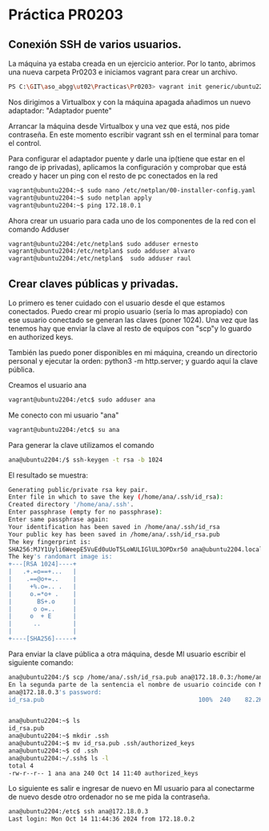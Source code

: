 # Práctica PR0203

## Conexión SSH de varios usuarios.

La máquina ya estaba creada en un ejercicio anterior. Por lo tanto, abrimos una nueva carpeta Pr0203 e iniciamos vagrant para crear un archivo.

```bash
PS C:\GIT\aso_abgg\ut02\Practicas\Pr0203> vagrant init generic/ubuntu2204
```

Nos dirigimos a Virtualbox y con la máquina apagada añadimos un nuevo adaptador: "Adaptador puente"

Arrancar la máquina desde Virtualbox y una vez que está, nos pide contraseña. En este momento escribir vagrant ssh en el terminal para tomar el control.

Para configurar el adaptador puente y darle una ip(tiene que estar en el rango de ip privadas), aplicamos la configuración y comprobar que está creado y hacer un ping con el resto de pc conectados en la red

```bash
vagrant@ubuntu2204:~$ sudo nano /etc/netplan/00-installer-config.yaml      
vagrant@ubuntu2204:~$ sudo netplan apply
vagrant@ubuntu2204:~$ ping 172.18.0.1
```

Ahora crear un usuario para cada uno de los componentes de la red con el comando Adduser

```bash
vagrant@ubuntu2204:/etc/netplan$ sudo adduser ernesto
vagrant@ubuntu2204:/etc/netplan$ sudo adduser alvaro
vagrant@ubuntu2204:/etc/netplan$  sudo adduser raul
```

## Crear claves públicas y privadas.

Lo primero es tener cuidado con el usuario desde el que estamos conectados. Puedo crear mi propio usuario (sería lo mas apropiado) con ese usuario conectado se generan las claves (poner 1024). Una vez que las tenemos hay que enviar la clave al resto de equipos con "scp"y lo guardo en authorized keys.

También las puedo poner disponibles en mi máquina, creando un directorio personal y ejecutar la orden: python3 -m http.server; y guardo aquí la clave pública. 

Creamos el usuario ana
```bash
vagrant@ubuntu2204:/etc$ sudo adduser ana
```

Me conecto con mi usuario "ana"
```bash
vagrant@ubuntu2204:/etc$ su ana
```

Para generar la clave utilizamos el comando
```bash
ana@ubuntu2204:/$ ssh-keygen -t rsa -b 1024
```

El resultado se muestra:
```bash
Generating public/private rsa key pair.
Enter file in which to save the key (/home/ana/.ssh/id_rsa): 
Created directory '/home/ana/.ssh'.
Enter passphrase (empty for no passphrase):
Enter same passphrase again:
Your identification has been saved in /home/ana/.ssh/id_rsa
Your public key has been saved in /home/ana/.ssh/id_rsa.pub
The key fingerprint is:
SHA256:MJY1Uyli6WeepE5VuEd0uUoT5LoWULIGlUL3OPDxr50 ana@ubuntu2204.localdomain
The key's randomart image is:
+---[RSA 1024]----+
|   .+.=o==+...   |
|    .==@o+=..    |
|     +%.o=.. .   |
|     o.=*o+ .    |
|       BS+.o     |
|      o o=..     |
|     o  + E      |
|      ..         |
|                 |
+----[SHA256]-----+
```

Para enviar la clave pública a otra máquina, desde MI usuario escribir el siguiente comando:
```bash
ana@ubuntu2204:/$ scp /home/ana/.ssh/id_rsa.pub ana@172.18.0.3:/home/ana
En la segunda parte de la sentencia el nombre de usuario coincide con MI usuario, pero vemos que la ip es diferente (coincidente con la máquina de Ernesto).
ana@172.18.0.3's password: 
id_rsa.pub                                           100%  240    82.2KB/s   00:00  
```
```bash

ana@ubuntu2204:~$ ls
id_rsa.pub
ana@ubuntu2204:~$ mkdir .ssh
ana@ubuntu2204:~$ mv id_rsa.pub .ssh/authorized_keys
ana@ubuntu2204:~$ cd .ssh
ana@ubuntu2204:~/.ssh$ ls -l
total 4
-rw-r--r-- 1 ana ana 240 Oct 14 11:40 authorized_keys
```

Lo siguiente es salir e ingresar de nuevo en MI usuario para al conectarme de nuevo desde otro ordenador no se me pida la contraseña.
```bash
ana@ubuntu2204:/etc$ ssh ana@172.18.0.3
Last login: Mon Oct 14 11:44:36 2024 from 172.18.0.2
```
